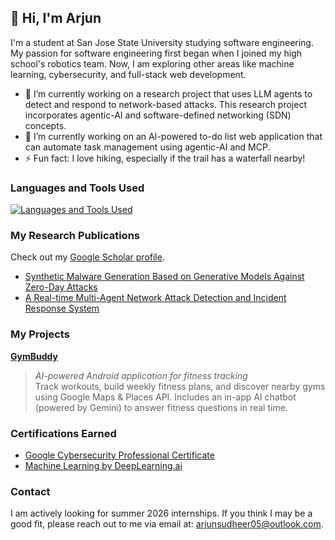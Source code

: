 <!--
**arjunsudheer/arjunsudheer** is a ✨ _special_ ✨ repository because its `README.md` (this file) appears on your GitHub profile.

Here are some ideas to get you started:

- 🔭 I’m currently working on ...
- 🌱 I’m currently learning ...
- 👯 I’m looking to collaborate on ...
- 🤔 I’m looking for help with ...
- 💬 Ask me about ...
- 📫 How to reach me: ...
- 😄 Pronouns: ...
- ⚡ Fun fact: ...
-->

## 👋 Hi, I'm Arjun

I'm a student at San Jose State University studying software engineering. My passion for software engineering first began when I joined my high school's robotics team. Now, I am exploring other areas like machine learning, cybersecurity, and full-stack web development.

- 🔭 I’m currently working on a research project that uses LLM agents to detect and respond to network-based attacks. This research project incorporates agentic-AI and software-defined networking (SDN) concepts.
- 🌱 I’m currently working on an AI-powered to-do list web application that can automate task management using agentic-AI and MCP.
- ⚡ Fun fact: I love hiking, especially if the trail has a waterfall nearby!

### Languages and Tools Used
[![Languages and Tools Used](https://skillicons.dev/icons?i=py,pytorch,sklearn,java,fastapi,flask,prometheus,ts,js,react,tailwind,css,html,postgresql,mysql,bash,git,linux&perline=18)](https://skillicons.dev)

### My Research Publications
Check out my [Google Scholar profile](https://scholar.google.com/citations?hl=en&user=3aoNkawAAAAJ).

- [Synthetic Malware Generation Based on Generative Models Against Zero-Day Attacks](https://github.com/arjunsudheer/synthetic-malware-generation-based-on-generative-models-against-zero-day-attacks)
- [A Real-time Multi-Agent Network Attack Detection and Incident Response System](https://github.com/arjunsudheer/a-real-time-multi-agent-network-attack-detection-and-incident-response-system)
 
### My Projects
**[GymBuddy](https://github.com/arjunsudheer/gym-buddy)**  
> *AI-powered Android application for fitness tracking*  
> Track workouts, build weekly fitness plans, and discover nearby gyms using Google Maps & Places API. Includes an in-app AI chatbot (powered by Gemini) to answer fitness questions in real time.

### Certifications Earned
* [Google Cybersecurity Professional Certificate](https://www.coursera.org/account/accomplishments/professional-cert/M3PWD2B9M3YX?utm_source=link&utm_medium=certificate&utm_content=cert_image&utm_campaign=sharing_cta&utm_product=prof)
* [Machine Learning by DeepLearning.ai](https://www.coursera.org/account/accomplishments/specialization/TFVH59H5YMEJ?utm_source=link&utm_medium=certificate&utm_content=cert_image&utm_campaign=pdf_header_button&utm_product=s12n)

### Contact
I am actively looking for summer 2026 internships. If you think I may be a good fit, please reach out to me via email at: [arjunsudheer05@outlook.com](mailto:arjunsudheer05@outlook.com).
